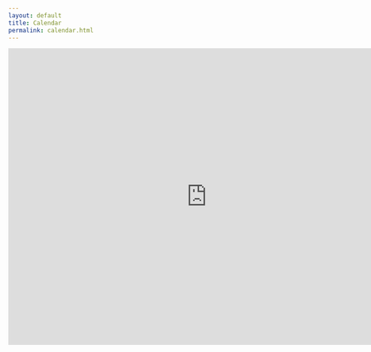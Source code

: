 ```yaml
---
layout: default
title: Calendar
permalink: calendar.html
---
```


<iframe src="https://calendar.google.com/calendar/embed?title=Is%20KC%20available%3F&mode=WEEK&height=600&wkst=1&bgcolor=%23FFFFFF&src=kaycee.srk%40gmail.com&color=%23691426&src=eafrkmmscolccjup0be58si8d8%40group.calendar.google.com&color=%231B887A&src=66f9dh89s946nnquh16kulfm80%40group.calendar.google.com&color=%23875509&ctz=Asia%2FKolkata&src=kc%40ocamllabs.io&ctz=Asia%2FKolkata&src=kcsrk%40cse.iitm.ac.in&ctz=Asia%2FKolkata&color=%23875509" 
        style="border-width:0" 
        width="800" 
        height="600" 
        frameborder="0" 
        scrolling="no">
</iframe>
